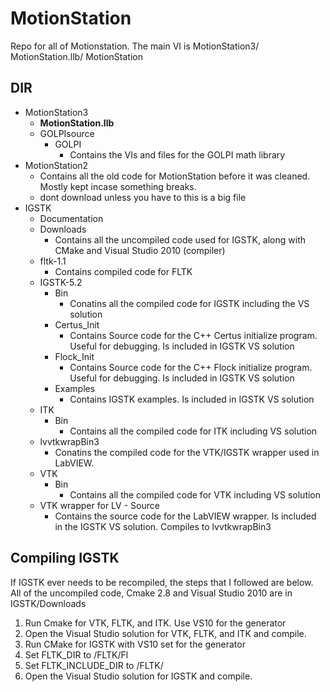 # MotionStation
Repo for all of Motionstation. The main VI is MotionStation3/ MotionStation.llb/ MotionStation

## DIR
* MotionStation3
	* **MotionStation.llb**
	* GOLPIsource
		* GOLPI
			* Contains the VIs and files for the GOLPI math library
* MotionStation2
	* Contains all the old code for MotionStation before it was cleaned. Mostly kept incase something breaks. 
	* dont download unless you have to this is a big file
* IGSTK
	* Documentation
	* Downloads
		* Contains all the uncompiled code used for IGSTK, along with CMake and Visual Studio 2010 (compiler)
	* fltk-1.1
		* Contains compiled code for FLTK
	* IGSTK-5.2
		* Bin
			* Conatins all the compiled code for IGSTK including the VS solution
		* Certus_Init
			* Contains Source code for the C++ Certus initialize program. Useful for debugging. Is included in IGSTK VS solution
		* Flock_Init
			* Contains Source code for the C++ Flock initialize program. Useful for debugging. Is included in IGSTK VS solution
		* Examples
			* Contains IGSTK examples. Is included in IGSTK VS solution
	* ITK
		* Bin
			* Contains all the compiled code for ITK including VS solution
	* lvvtkwrapBin3
		* Conatins the compiled code for the VTK/IGSTK wrapper used in LabVIEW.
	* VTK
		* Bin
			* Contains all the compiled code for VTK including VS solution
	* VTK wrapper for LV - Source
		* Contains the source code for the LabVIEW wrapper. Is included in the IGSTK VS solution. Compiles to lvvtkwrapBin3

## Compiling IGSTK
If IGSTK ever needs to be recompiled, the steps that I followed are below. All of the uncompiled code, Cmake 2.8 and Visual 
Studio 2010 are in IGSTK/Downloads

1. Run Cmake for VTK, FLTK, and ITK. Use VS10 for the generator
2. Open the Visual Studio solution for VTK, FLTK, and ITK and compile. 
3. Run CMake for IGSTK with VS10 set for the generator
4. Set FLTK_DIR to /FLTK/Fl
5. Set FLTK_INCLUDE_DIR to /FLTK/
6. Open the Visual Studio solution for IGSTK and compile.


  
   
